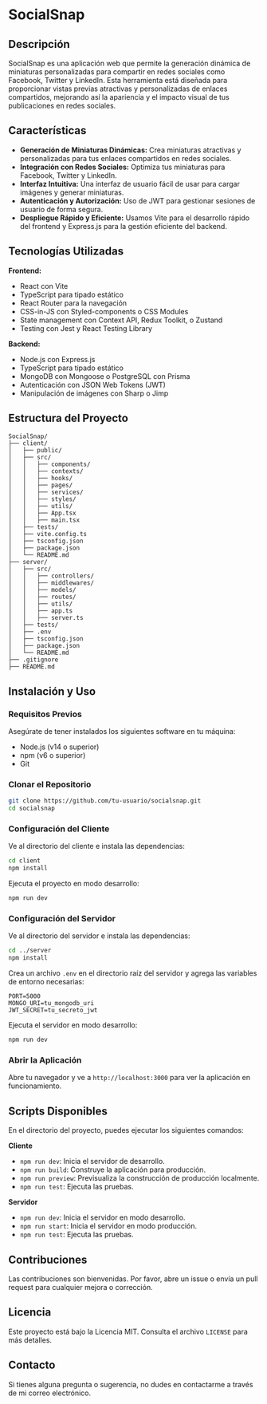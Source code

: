 # SocialSnap

## Descripción

SocialSnap es una aplicación web que permite la generación dinámica de miniaturas personalizadas para compartir en redes sociales como Facebook, Twitter y LinkedIn. Esta herramienta está diseñada para proporcionar vistas previas atractivas y personalizadas de enlaces compartidos, mejorando así la apariencia y el impacto visual de tus publicaciones en redes sociales.

## Características

- **Generación de Miniaturas Dinámicas:** Crea miniaturas atractivas y personalizadas para tus enlaces compartidos en redes sociales.
- **Integración con Redes Sociales:** Optimiza tus miniaturas para Facebook, Twitter y LinkedIn.
- **Interfaz Intuitiva:** Una interfaz de usuario fácil de usar para cargar imágenes y generar miniaturas.
- **Autenticación y Autorización:** Uso de JWT para gestionar sesiones de usuario de forma segura.
- **Despliegue Rápido y Eficiente:** Usamos Vite para el desarrollo rápido del frontend y Express.js para la gestión eficiente del backend.

## Tecnologías Utilizadas

**Frontend:**

- React con Vite
- TypeScript para tipado estático
- React Router para la navegación
- CSS-in-JS con Styled-components o CSS Modules
- State management con Context API, Redux Toolkit, o Zustand
- Testing con Jest y React Testing Library

**Backend:**

- Node.js con Express.js
- TypeScript para tipado estático
- MongoDB con Mongoose o PostgreSQL con Prisma
- Autenticación con JSON Web Tokens (JWT)
- Manipulación de imágenes con Sharp o Jimp

## Estructura del Proyecto

```
SocialSnap/
├── client/
│   ├── public/
│   ├── src/
│   │   ├── components/
│   │   ├── contexts/
│   │   ├── hooks/
│   │   ├── pages/
│   │   ├── services/
│   │   ├── styles/
│   │   ├── utils/
│   │   ├── App.tsx
│   │   ├── main.tsx
│   ├── tests/
│   ├── vite.config.ts
│   ├── tsconfig.json
│   ├── package.json
│   └── README.md
├── server/
│   ├── src/
│   │   ├── controllers/
│   │   ├── middlewares/
│   │   ├── models/
│   │   ├── routes/
│   │   ├── utils/
│   │   ├── app.ts
│   │   ├── server.ts
│   ├── tests/
│   ├── .env
│   ├── tsconfig.json
│   ├── package.json
│   └── README.md
├── .gitignore
├── README.md

```

## Instalación y Uso

### Requisitos Previos

Asegúrate de tener instalados los siguientes software en tu máquina:

- Node.js (v14 o superior)
- npm (v6 o superior)
- Git

### Clonar el Repositorio

```bash
git clone https://github.com/tu-usuario/socialsnap.git
cd socialsnap
```

### Configuración del Cliente

Ve al directorio del cliente e instala las dependencias:

```bash
cd client
npm install
```

Ejecuta el proyecto en modo desarrollo:

```bash
npm run dev
```

### Configuración del Servidor

Ve al directorio del servidor e instala las dependencias:

```bash
cd ../server
npm install
```

Crea un archivo `.env` en el directorio raíz del servidor y agrega las variables de entorno necesarias:

```
PORT=5000
MONGO_URI=tu_mongodb_uri
JWT_SECRET=tu_secreto_jwt
```

Ejecuta el servidor en modo desarrollo:

```bash
npm run dev
```

### Abrir la Aplicación

Abre tu navegador y ve a `http://localhost:3000` para ver la aplicación en funcionamiento.

## Scripts Disponibles

En el directorio del proyecto, puedes ejecutar los siguientes comandos:

**Cliente**

- `npm run dev`: Inicia el servidor de desarrollo.
- `npm run build`: Construye la aplicación para producción.
- `npm run preview`: Previsualiza la construcción de producción localmente.
- `npm run test`: Ejecuta las pruebas.

**Servidor**

- `npm run dev`: Inicia el servidor en modo desarrollo.
- `npm run start`: Inicia el servidor en modo producción.
- `npm run test`: Ejecuta las pruebas.

## Contribuciones

Las contribuciones son bienvenidas. Por favor, abre un issue o envía un pull request para cualquier mejora o corrección.

## Licencia

Este proyecto está bajo la Licencia MIT. Consulta el archivo `LICENSE` para más detalles.

## Contacto

Si tienes alguna pregunta o sugerencia, no dudes en contactarme a través de mi correo electrónico.
